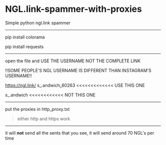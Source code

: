 # NGL.link-spammer-with-proxies

Simple python ngl.link spammer

----------------------------------------------------------------------------------------------------------------------------------------------------------------------------------------------------------------------------------------------------------------------------------------------------------------

pip install colorama

pip install requests

----------------------------------------------------------------------------------------------------------------------------------------------------------------------------------------------------------------------------------------------------------------------------------------------------------------


open the file and USE THE USERNAME NOT THE COMPLETE LINK

!!SOME PEOPLE'S NGL USERNAME IS DIFFERENT THAN INSTAGRAM'S USERNAME!!

https://ngl.link/    s_.andwich_60263 <<<<<<<<<<<<< USE THIS ONE

s_.andwich <<<<<<<<<<<< NOT THIS ONE

----------------------------------------------------------------------------------------------------------------------------------------------------------------------------------------------------------------------------------------------------------------------------------------------------------------


put the proxies in http_proxy.txt

> either http and https work

----------------------------------------------------------------------------------------------------------------------------------------------------------------------------------------------------------------------------------------------------------------------------------------------------------------


it will **not** send all the sents that you see, it will send around 70 NGL's per time












